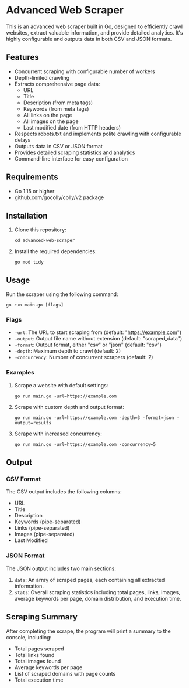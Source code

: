 # Advanced Web Scraper

This is an advanced web scraper built in Go, designed to efficiently crawl websites, extract valuable information, and provide detailed analytics. It's highly configurable and outputs data in both CSV and JSON formats.

## Features

- Concurrent scraping with configurable number of workers
- Depth-limited crawling
- Extracts comprehensive page data:
  - URL
  - Title
  - Description (from meta tags)
  - Keywords (from meta tags)
  - All links on the page
  - All images on the page
  - Last modified date (from HTTP headers)
- Respects robots.txt and implements polite crawling with configurable delays
- Outputs data in CSV or JSON format
- Provides detailed scraping statistics and analytics
- Command-line interface for easy configuration

## Requirements

- Go 1.15 or higher
- github.com/gocolly/colly/v2 package

## Installation

1. Clone this repository:
   ```
   cd advanced-web-scraper
   ```

2. Install the required dependencies:
   ```
   go mod tidy
   ```

## Usage

Run the scraper using the following command:

```
go run main.go [flags]
```

### Flags

- `-url`: The URL to start scraping from (default: "https://example.com")
- `-output`: Output file name without extension (default: "scraped_data")
- `-format`: Output format, either "csv" or "json" (default: "csv")
- `-depth`: Maximum depth to crawl (default: 2)
- `-concurrency`: Number of concurrent scrapers (default: 2)

### Examples

1. Scrape a website with default settings:
   ```
   go run main.go -url=https://example.com
   ```

2. Scrape with custom depth and output format:
   ```
   go run main.go -url=https://example.com -depth=3 -format=json -output=results
   ```

3. Scrape with increased concurrency:
   ```
   go run main.go -url=https://example.com -concurrency=5
   ```

## Output

### CSV Format

The CSV output includes the following columns:
- URL
- Title
- Description
- Keywords (pipe-separated)
- Links (pipe-separated)
- Images (pipe-separated)
- Last Modified

### JSON Format

The JSON output includes two main sections:
1. `data`: An array of scraped pages, each containing all extracted information.
2. `stats`: Overall scraping statistics including total pages, links, images, average keywords per page, domain distribution, and execution time.

## Scraping Summary

After completing the scrape, the program will print a summary to the console, including:
- Total pages scraped
- Total links found
- Total images found
- Average keywords per page
- List of scraped domains with page counts
- Total execution time


